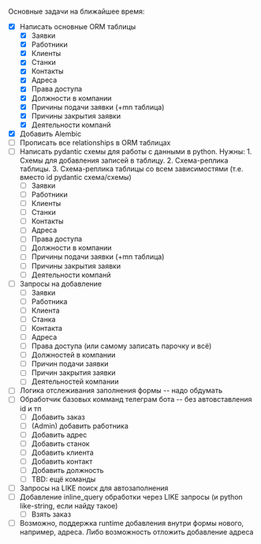 Основные задачи на ближайшее время:
- [x] Написать основные ORM таблицы
  - [x] Заявки
  - [x] Работники
  - [x] Клиенты
  - [x] Станки
  - [x] Контакты
  - [x] Адреса
  - [x] Права доступа
  - [x] Должности в компании
  - [x] Причины подачи заявки (+mn таблица)
  - [x] Причины закрытия заявки
  - [x] Деятельности компанй
- [x] Добавить Alembic
- [ ] Прописать все relationships в ORM таблицах
- [ ] Написать pydantic схемы для работы с данными в python. Нужны: 
      1. Схемы для добавления записей в таблицу. 
      2. Схема-реплика таблицы. 
      3. Схема-реплика таблицы со всем зависимостями (т.е. вместо id pydantic схема/схемы)
  - [ ] Заявки
  - [ ] Работники
  - [ ] Клиенты
  - [ ] Станки
  - [ ] Контакты
  - [ ] Адреса
  - [ ] Права доступа
  - [ ] Должности в компании
  - [ ] Причины подачи заявки (+mn таблица)
  - [ ] Причины закрытия заявки
  - [ ] Деятельности компанй
- [ ] Запросы на добавление
  - [ ] Заявки
  - [ ] Работника
  - [ ] Клиента
  - [ ] Станка
  - [ ] Контакта
  - [ ] Адреса
  - [ ] Права доступа (или самому записать парочку и всё)
  - [ ] Должностей в компании
  - [ ] Причин подачи заявки
  - [ ] Причин закрытия заявки
  - [ ] Деятельностей компании
- [ ] Логика отслеживания заполнения формы -- надо обдумать 
- [ ] Обработчик базовых комманд телеграм бота -- без автовставления id и тп
  - [ ] Добавить заказ
  - [ ] (Admin) добавить работника
  - [ ] Добавить адрес
  - [ ] Добавить станок
  - [ ] Добавить клиента
  - [ ] Добавить контакт
  - [ ] Добавить должность 
  - [ ] TBD: ещё команды
- [ ] Запросы на LIKE поиск для автозаполнения
- [ ] Добавление inline_query обработки через LIKE запросы (и python like-string, если найду такое) 
  - [ ] Взять заказ
- [ ] Возможно, поддержка runtime добавления внутри формы нового, например, адреса. Либо возможность отложить добавление адреса
